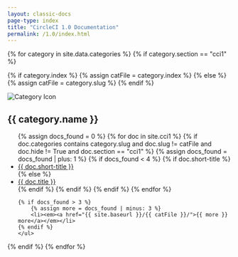 ```yaml
---
layout: classic-docs
page-type: index
title: "CircleCI 1.0 Documentation"
permalink: /1.0/index.html
---
```


{% for category in site.data.categories %}
{% if category.section == "cci1" %}

{% if category.index %}
	{% assign catFile = category.index %}
{% else %}
	{% assign catFile = category.slug %}
{% endif %}

<div class="category-section">
	<img src="{{ site.baseurl }}/assets/img/icons/{{ category.icon }}" class="logo" alt="Category Icon" />
	<h2>{{ category.name }}</h2>
	<ul class="list-unstyled">
	{% assign docs_found = 0 %}
	{% for doc in site.cci1 %}
		{% if doc.categories contains category.slug and doc.slug != catFile and doc.hide != True and doc.section == "cci1" %}
			{% assign docs_found = docs_found | plus: 1 %}
			{% if docs_found < 4 %}
				{% if doc.short-title %}
					<li class="{% if page.path contains doc.url %}active{% endif %}"><a href="{{ site.baseurl }}{{ doc.url }}">{{ doc.short-title }}</a></li>
				{% else %}
					<li><a href=" {{ site.baseurl }}{{ doc.url }}">{{ doc.title }}</a></li>
				{% endif %}
			{% endif %}
		{% endif %}
	{% endfor %}

	{% if docs_found > 3 %}
		{% assign more = docs_found | minus: 3 %}
		<li><em><a href="{{ site.baseurl }}/{{ catFile }}/">{{ more }} more</a></em></li>
	{% endif %}
	</ul>
</div>
{% endif %}
{% endfor %}
